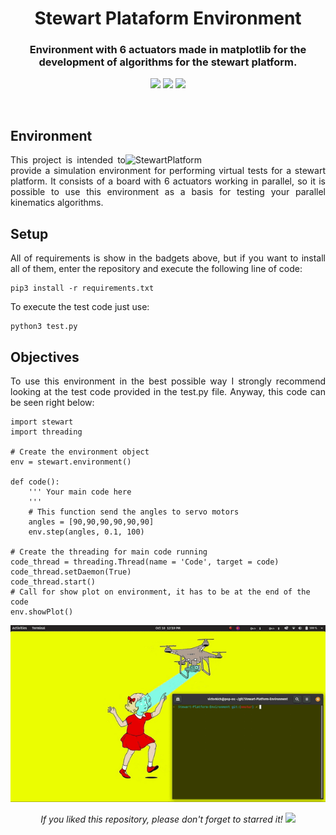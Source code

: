 <h1 align="center">Stewart Plataform Environment</h1>
<h3 align="center">Environment with 6 actuators made in matplotlib for the development of algorithms for the stewart platform.</h3>

<p align="center">
  <img src="https://img.shields.io/badge/Matplotlib-v3.3.1-blue"/>
  <img src="https://img.shields.io/badge/Numpy-v1.18.2-blue"/>
  <img src="https://img.shields.io/badge/Pandas-v1.1.2-blue"/>
</p>
<br/>

## Environment
<p align="justify">
  <img src="media/steward.jpg" alt="StewartPlatform" align="right" width="320">
  <a>This project is intended to provide a simulation environment for performing virtual tests for a stewart platform. It consists of a board with 6 actuators working in parallel, so it is possible to use this environment as a basis for testing your parallel kinematics algorithms.</a>
</p>

## Setup
<p align="justify">
 <a>All of requirements is show in the badgets above, but if you want to install all of them, enter the repository and execute the following line of code:</a>
</p>

```shell
pip3 install -r requirements.txt
```

<p align="justify">
 <a>To execute the test code just use:</a>
</p>

```shell
python3 test.py
```

## Objectives
<p align="justify">
  <a>To use this environment in the best possible way I strongly recommend looking at the test code provided in the test.py file. Anyway, this code can be seen right below:</a>
</p>

```shell
import stewart
import threading

# Create the environment object
env = stewart.environment()

def code():
    ''' Your main code here
    ''' 
    # This function send the angles to servo motors
    angles = [90,90,90,90,90,90]
    env.step(angles, 0.1, 100)

# Create the threading for main code running
code_thread = threading.Thread(name = 'Code', target = code)
code_thread.setDaemon(True)
code_thread.start()
# Call for show plot on environment, it has to be at the end of the code
env.showPlot()
```

<p align="center">
  <img src="media/stewart.gif" alt="StewartPlatform"/>
</p>

<p align="center">
  <i>If you liked this repository, please don't forget to starred it!</i>
  <img src="https://img.shields.io/github/stars/victorkich/Stewart-Platform-Environment?style=social"/>
</p>
